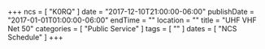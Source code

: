 +++
ncs = [ "K0RQ" ]
date = "2017-12-10T21:00:00-06:00"
publishDate = "2017-01-01T01:00:00-06:00"
endTime = ""
location = ""
title = "UHF VHF Net 50"
categories = [ "Public Service" ]
tags = [ "" ]
dates = [ "NCS Schedule" ]
+++
